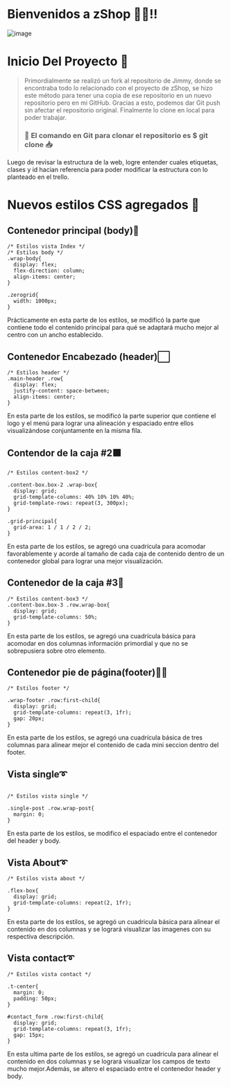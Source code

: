 # Bienvenidos a zShop 👋👋‼
![image](https://user-images.githubusercontent.com/80645321/195891907-cd423d3e-47aa-40fa-99fa-b9be2f63f77e.png)

# Inicio Del Proyecto 💢
> Primordialmente se realizó un fork al repositorio de Jimmy, donde se encontraba todo lo relacionado con el proyecto de zShop, se hizo este método para tener una copia de ese repositorio en un nuevo repositorio pero en mi GitHub. Gracias a esto, podemos dar Git push sin afectar el repositorio original. Finalmente lo clone en local para poder trabajar.
>### 	El comando en Git para clonar el repositorio es $ git clone <URL del repositorio a clonar> 📥

Luego de revisar la estructura de la web, logre entender cuales etiquetas, clases y id hacian referencia para poder modificar la estructura con lo planteado en el trello.

# Nuevos estilos CSS agregados 💯
## Contenedor principal (body)🔲

```
/* Estilos vista Index */
/* Estilos body */
.wrap-body{
  display: flex;
  flex-direction: column;
  align-items: center;
}

.zerogrid{
  width: 1000px;
}
```
Prácticamente en esta parte de los estilos, se modificó la parte que contiene todo el contenido principal para qué se adaptará mucho mejor al centro con un ancho establecido.  

## Contenedor Encabezado (header)⬜
```
/* Estilos header */
.main-header .row{
  display: flex;
  justify-content: space-between;
  align-items: center;
}
```
En esta parte de los estilos, se modificó la parte superior que contiene el logo y el menú para lograr una alineación y espaciado entre ellos visualizándose conjuntamente en la misma fila.  

## Contendor de la caja #2⬛
```
/* Estilos content-box2 */

.content-box.box-2 .wrap-box{
  display: grid;
  grid-template-columns: 40% 10% 10% 40%;
  grid-template-rows: repeat(3, 300px);
}
                                                
.grid-principal{
  grid-area: 1 / 1 / 2 / 2;
}
```
En esta parte de los estilos, se agregó una cuadrícula para acomodar favorablemente y acorde al tamaño de cada caja de contenido dentro de un contenedor global para lograr una mejor visualización.

## Contenedor de la caja #3🔳
```
/* Estilos content-box3 */
.content-box.box-3 .row.wrap-box{
  display: grid;
  grid-template-columns: 50%;
}
```
En esta parte de los estilos, se agregó una cuadrícula básica para acomodar en dos columnas información primordial y que no se sobrepusiera sobre otro elemento.

## Contenedor pie de página(footer)🔘🔘
```
/* Estilos footer */

.wrap-footer .row:first-child{
  display: grid;
  grid-template-columns: repeat(3, 1fr);
  gap: 20px;
}
```
En esta parte de los estilos, se agregó una cuadrícula básica de tres columnas para alinear mejor el contenido de cada mini seccion dentro del footer.

## Vista single➰
```

/* Estilos vista single */

.single-post .row.wrap-post{
  margin: 0;
}
```
En esta parte de los estilos, se modifico el espaciado entre el contenedor del header y body. 

## Vista About➰
```
/* Estilos vista about */

.flex-box{
  display: grid;
  grid-template-columns: repeat(2, 1fr);
}
```
En esta parte de los estilos, se agregó un cuadricula básica para alinear el contenido en dos columnas y se logrará visualizar las imagenes con su respectiva descripción.

## Vista contact➰
```
/* Estilos vista contact */

.t-center{
  margin: 0;
  padding: 50px;
}

#contact_form .row:first-child{
  display: grid;
  grid-template-columns: repeat(3, 1fr);
  gap: 15px;
}
```
En esta ultima parte de los estilos, se agregó un cuadricula para alinear el contenido en dos columnas y se logrará visualizar los campos de texto mucho mejor.Además, se altero el espaciado entre el contenedor header y body.

